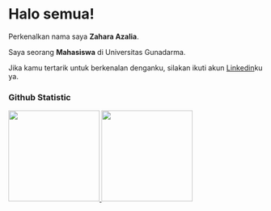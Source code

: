 # Halo semua! 

Perkenalkan nama saya **Zahara Azalia**.<br>

Saya seorang **Mahasiswa** di Universitas Gunadarma.<br>

Jika kamu tertarik untuk berkenalan denganku, silakan ikuti akun [Linkedin](www.linkedin.com/in/zahara-azalia-54b966222)ku ya.

### Github Statistic
<p align="left">
<a href="https://github.com/Zaharaaz">
  <img height="180em" src="https://github-readme-stats-eight-theta.vercel.app/api?username=penuliscode&show_icons=true&theme=algolia&include_all_commits=true&count_private=true"/>
  <img height="180em" src="https://github-readme-stats-eight-theta.vercel.app/api/top-langs/?username=penuliscode&layout=compact&layout=compact&theme=algolia"/>
</a>
</p>
